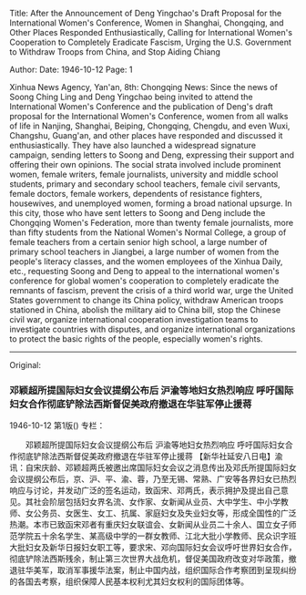 Title: After the Announcement of Deng Yingchao's Draft Proposal for the International Women's Conference, Women in Shanghai, Chongqing, and Other Places Responded Enthusiastically, Calling for International Women's Cooperation to Completely Eradicate Fascism, Urging the U.S. Government to Withdraw Troops from China, and Stop Aiding Chiang

Author:
Date: 1946-10-12
Page: 1

Xinhua News Agency, Yan'an, 8th: Chongqing News: Since the news of Soong Ching Ling and Deng Yingchao being invited to attend the International Women's Conference and the publication of Deng's draft proposal for the International Women's Conference, women from all walks of life in Nanjing, Shanghai, Beiping, Chongqing, Chengdu, and even Wuxi, Changshu, Guang'an, and other places have responded and discussed it enthusiastically. They have also launched a widespread signature campaign, sending letters to Soong and Deng, expressing their support and offering their own opinions. The social strata involved include prominent women, female writers, female journalists, university and middle school students, primary and secondary school teachers, female civil servants, female doctors, female workers, dependents of resistance fighters, housewives, and unemployed women, forming a broad national upsurge. In this city, those who have sent letters to Soong and Deng include the Chongqing Women's Federation, more than twenty female journalists, more than fifty students from the National Women's Normal College, a group of female teachers from a certain senior high school, a large number of primary school teachers in Jiangbei, a large number of women from the people's literacy classes, and the women employees of the Xinhua Daily, etc., requesting Soong and Deng to appeal to the international women's conference for global women's cooperation to completely eradicate the remnants of fascism, prevent the crisis of a third world war, urge the United States government to change its China policy, withdraw American troops stationed in China, abolish the military aid to China bill, stop the Chinese civil war, organize international cooperation investigation teams to investigate countries with disputes, and organize international organizations to protect the basic rights of the people, especially women's rights.



<hr /> 

Original: 


### 邓颖超所提国际妇女会议提纲公布后  沪渝等地妇女热烈响应  呼吁国际妇女合作彻底铲除法西斯督促美政府撤退在华驻军停止援蒋

1946-10-12
第1版()
专栏：

　　邓颖超所提国际妇女会议提纲公布后
    沪渝等地妇女热烈响应
    呼吁国际妇女合作彻底铲除法西斯督促美政府撤退在华驻军停止援蒋
    【新华社延安八日电】渝讯：自宋庆龄、邓颖超两氏被邀出席国际妇女会议之消息传出及邓氏所提国际妇女会议提纲公布后，京、沪、平、渝、蓉，乃至无锡、常熟、广安等各界妇女已热烈响应与讨论，并发动广泛的签名运动，致函宋、邓两氏，表示拥护及提出自己意见。其社会阶层包括妇女界名流、女作家、女新闻从业员、大中学生、中小学教师、女公务员、女医生、女工、抗属、家庭妇女及失业妇女等，形成全国性的广泛热潮。本市已致函宋邓者有重庆妇女联谊会、女新闻从业员二十余人、国立女子师范学院五十余名学生、某高级中学的一群女教师、江北大批小学教师、民众识字班大批妇女及新华日报妇女职工等，要求宋、邓向国际妇女会议呼吁世界妇女合作，彻底铲除法西斯残余，制止第三次世界大战危机，督促美国政府改变对华政策，撤退驻华美军，取消军事援华法案，制止中国内战，组织国际合作考察团到呈现纠纷的各国去考察，组织保障人民基本权利尤其妇女权利的国际团体等。
